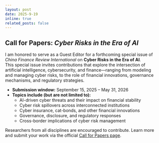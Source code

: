 ```yaml
---
layout: post
date: 2025-9-19
inline: true
related_posts: false
---
```


## Call for Papers: *Cyber Risks in the Era of AI*  

I am honored to serve as a Guest Editor for a forthcoming special issue of *China Finance Review International* on **Cyber Risks in the Era of AI**.  
This special issue invites contributions that explore the intersection of artificial intelligence, cybersecurity, and finance—ranging from modeling and managing cyber risks, to the role of financial innovations, governance mechanisms, and regulatory strategies.  

* **Submission window:** September 15, 2025 – May 31, 2026  
* **Topics include (but are not limited to):**  
  - AI-driven cyber threats and their impact on financial stability  
  - Cyber risk spillovers across interconnected institutions  
  - Cyber insurance, cat-bonds, and other financial innovations  
  - Governance, disclosure, and regulatory responses  
  - Cross-border implications of cyber risk management  

Researchers from all disciplines are encouraged to contribute. Learn more and submit your work via the official [Call for Papers page](https://www.emeraldgrouppublishing.com/calls-for-papers/cyber-risks-era-ai).  
